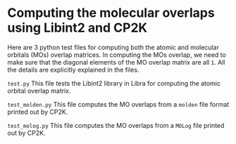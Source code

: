 # Computing the molecular overlaps using Libint2 and CP2K

Here are 3 python test files for computing both the atomic and molecular orbitals (MOs) overlap matrices. 
In computing the MOs overlap, we need to make sure that the diagonal elements of the MO overlap matrix are all `1`. 
All the details are explicitly explained in the files.

`test.py` 
This file tests the Libint2 library in Libra for computing the atomic orbital overlap matrix.

`test_molden.py`
This file computes the MO overlaps from a `molden` file format printed out by CP2K. 

`test_molog.py`
This file computes the MO overlaps from a `MOLog` file printed out by CP2K.
